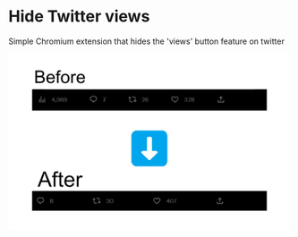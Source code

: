 # Hide Twitter views

Simple Chromium extension that hides the 'views' button feature on twitter

![](/images/promo.jpg)